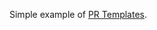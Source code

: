 Simple example of [PR Templates](https://help.github.com/articles/creating-a-pull-request-template-for-your-repository/). 


